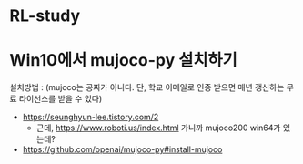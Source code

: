 # RL-study

# Win10에서 mujoco-py 설치하기
설치방법 : (mujoco는 공짜가 아니다. 단, 학교 이메일로 인증 받으면 매년 갱신하는 무료 라이선스를 받을 수 있다)
- https://seunghyun-lee.tistory.com/2
  - 근데, https://www.roboti.us/index.html 가니까 mujoco200 win64가 있는데?
- https://github.com/openai/mujoco-py#install-mujoco
